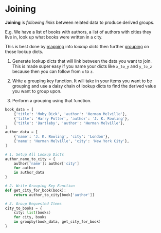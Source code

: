 # Joining

**Joining** is _following links_ between related data to produce derived groups.

E.g. We have a list of books with authors, a list of authors with cities they live in, look up what books were written in a city.

This is best done by [mapping](/notes/mapping.md) into _lookup dicts_ then further [grouping](/notes/grouping.md) on those lookup dicts.

1.  Generate lookup dicts that will link between the data you want to join.
    This is made super easy if you name your dicts like `x_to_y` and `y_to_z` because then you can follow from `x` to `z`.

1.  Write a grouping key function.
    It will take in your items you want to be grouping and use a daisy chain of lookup dicts to find the derived value you want to group upon.

1.  Perform a grouping using that function.

```py
book_data = [
    {'title': 'Moby Dick', 'author': 'Herman Melville'},
    {'title': 'Harry Potter', 'author': 'J. K. Rowling'},
    {'title': 'Bartleby', 'author': 'Herman Melville'},
]
author_data = [
    {'name': 'J. K. Rowling', 'city': 'London'},
    {'name': 'Herman Melville', 'city': 'New York City'},
]

# 1. Setup All Lookup Dicts
author_name_to_city = {
    author['name']: author['city']
    for author
    in author_data
}

# 2. Write Grouping Key Function
def get_city_for_book(book):
    return author_to_city[book['author']]

# 3. Group Requested Items
city_to_books = {
    city: list(books)
    for city, books
    in groupby(book_data, get_city_for_book)
}
```
